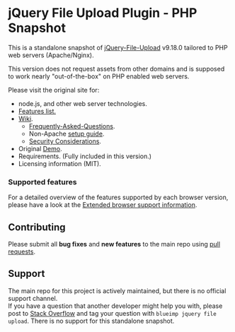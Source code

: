 # jQuery File Upload Plugin - PHP Snapshot

This is a standalone snapshot of [jQuery-File-Upload](//github.com/blueimp/jQuery-File-Upload) v9.18.0 tailored to PHP web servers (Apache/Nginx).

This version does not request assets from other domains and is supposed to work nearly "out-of-the-box" on PHP enabled web servers.

Please visit the original site for:

- node.js, and other web server technologies.
- [Features list.](//github.com/blueimp/jQuery-File-Upload)
- [Wiki](//github.com/blueimp/jQuery-File-Upload/wiki).
    - [Frequently-Asked-Questions](//github.com/blueimp/jQuery-File-Upload/wiki/Frequently-Asked-Questions).
    - Non-Apache [setup guide](//github.com/blueimp/jQuery-File-Upload/wiki/Setup).
    - [Security Considerations](//github.com/blueimp/jQuery-File-Upload/wiki/Security).
- Original [Demo](//blueimp.github.io/jQuery-File-Upload/).
- Requirements. (Fully included in this version.)
- Licensing information (MIT).

### Supported features

For a detailed overview of the features supported by each browser version, please have a look at the [Extended browser support information](//github.com/blueimp/jQuery-File-Upload/wiki/Browser-support).

## Contributing

Please submit all **bug fixes** and **new features** to the main repo using [pull requests](//github.com/blueimp/jQuery-File-Upload/pulls).

## Support

The main repo for this project is actively maintained, but there is no official support channel.  
If you have a question that another developer might help you with, please post to [Stack Overflow](http://stackoverflow.com/questions/tagged/blueimp+jquery+file-upload) and tag your question with `blueimp jquery file upload`.
There is no support for this standalone snapshot.
